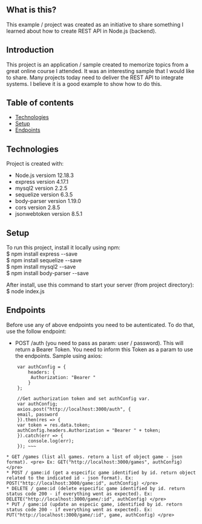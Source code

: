 ## What is this?
This example / project was created as an initiative to share something I learned about how to create REST API in Node.js (backend).

## Introduction 
This project is an application / sample created to memorize topics from a great online course I attended. It was an interesting sample that I would like to share.
Many projects today need to deliver the REST API to integrate systems. I believe it is a good example to show how to do this.

## Table of contents
* [Technologies](#technologies)
* [Setup](#setup)
* [Endpoints](#endpoint)

## Technologies
Project is created with:
* Node.js versiom 12.18.3
* express version 4.17.1
* mysql2 version 2.2.5
* sequelize version 6.3.5
* body-parser version 1.19.0
* cors version 2.8.5
* jsonwebtoken version 8.5.1
	
## Setup
To run this project, install it locally using npm: <br>
$ npm install express --save <br>
$ npm install sequelize --save <br>
$ npm install mysql2 --save <br>
$ npm install body-parser --save <br>

After install, use this command to start your server (from project directory): <br>
$ node index.js

## Endpoints

Before use any of above endpoints you need to be autenticated. To do that, use the follow endpoint: <br>
* POST /auth (you need to pass as param: user / password). This will return a Bearer Token. You need to inform this Token as a param to use the endpoints. Sample using axios:
~~~   //var to setup the authentication process
    var authConfig = {
        headers: {
 	     Authorization: "Bearer "
        }
    };
    
    //Get authorization token and set authConfig var.
    var authConfig;
    axios.post("http://localhost:3000/auth", {
	email, password
    }).then(res => {
	var token = res.data.token;
	authConfig.headers.Authorization = "Bearer " + token;
    }).catch(err => {
        console.log(err);
    }); ~~~

* GET /games (list all games. retorn a list of object game - json format). <pre> Ex: GET("http://localhost:3000/games", authConfig) </pre> 
* POST / game:id (get a especific game identified by id. return object related to the indicated id - json format). Ex: POST("http://localhost:3000/game:id", authConfig) </pre>
* DELETE / game:id (delete especific game identified by id. return status code 200 - if everything went as expected). Ex: DELETE("http://localhost:3000/game/:id", authConfig) </pre>
* PUT / game:id (update an especic game, identified by id. retorn status code 200 - if everything went as expected). Ex: PUT("http://localhost:3000/game/:id", game, authConfig) </pre>
